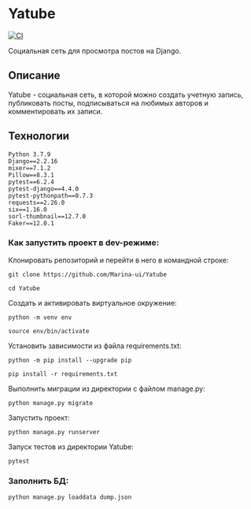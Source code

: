 # Yatube

[![CI](https://github.com/BU-Marina/Yatube/actions/workflows/python-app.yml/badge.svg?branch=master)](https://github.com/BU-Marina/Yatube/actions/workflows/python-app.yml)

Социальная сеть для просмотра постов на Django.

## Описание

Yatube - социальная сеть, в которой можно создать учетную запись, публиковать посты, подписываться на любимых авторов и комментировать их записи.

## Технологии

    Python 3.7.9
    Django==2.2.16
    mixer==7.1.2
    Pillow==8.3.1
    pytest==6.2.4
    pytest-django==4.4.0
    pytest-pythonpath==0.7.3
    requests==2.26.0
    six==1.16.0
    sorl-thumbnail==12.7.0
    Faker==12.0.1

### Как запустить проект в dev-режиме:

Клонировать репозиторий и перейти в него в командной строке:

```
git clone https://github.com/Marina-ui/Yatube
```

```
cd Yatube
```

Cоздать и активировать виртуальное окружение:

```
python -m venv env
```

```
source env/bin/activate
```

Установить зависимости из файла requirements.txt:

```
python -m pip install --upgrade pip
```

```
pip install -r requirements.txt
```

Выполнить миграции из директории с файлом manage.py:

```
python manage.py migrate
```

Запустить проект:

```
python manage.py runserver
```

Запуск тестов из директории Yatube:

```
pytest
```

### Заполнить БД:

```
python manage.py loaddata dump.json 
```
